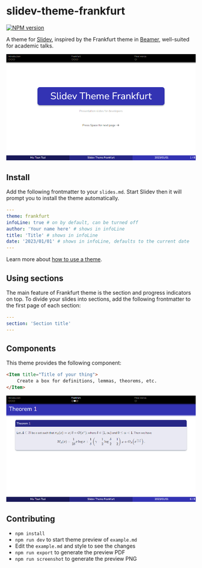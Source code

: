 # slidev-theme-frankfurt

[![NPM version](https://img.shields.io/npm/v/slidev-theme-frankfurt?color=3AB9D4&label=)](https://www.npmjs.com/package/slidev-theme-frankfurt)

A theme for [Slidev](https://github.com/slidevjs/slidev), inspired by the Frankfurt theme in [Beamer](https://github.com/josephwright/beamer), well-suited for academic talks.

<!--
  Learn more about how to write a theme:
  https://sli.dev/themes/write-a-theme.html
--->

<!--
  run `npm run dev` to check out the slides for more details of how to start writing a theme
-->

![](screenshots/01.png)

## Install

Add the following frontmatter to your `slides.md`. Start Slidev then it will prompt you to install the theme automatically.

```yaml
---
theme: frankfurt
infoLine: true # on by default, can be turned off
author: 'Your name here' # shows in infoLine
title: 'Title' # shows in infoLine
date: '2023/01/01' # shows in infoLine, defaults to the current date
---
```

Learn more about [how to use a theme](https://sli.dev/themes/use).

## Using sections

The main feature of Frankfurt theme is the section and progress indicators on top. To divide your slides into sections, add the following frontmatter to the first page of each section:

```yaml
---
section: 'Section title'
---
```

## Components

This theme provides the following component:

```html
<Item title="Title of your thing">
	Create a box for definitions, lemmas, theorems, etc.
</Item>
```

![](screenshots/06.png)

## Contributing

- `npm install`
- `npm run dev` to start theme preview of `example.md`
- Edit the `example.md` and style to see the changes
- `npm run export` to generate the preview PDF
- `npm run screenshot` to generate the preview PNG
